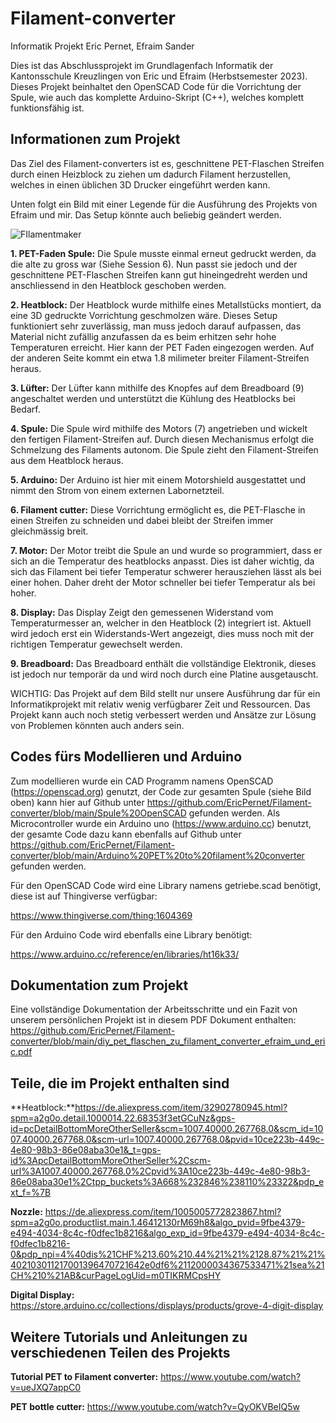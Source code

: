 # Filament-converter
Informatik Projekt Eric Pernet, Efraim Sander


Dies ist das Abschlussprojekt im Grundlagenfach Informatik der Kantonsschule Kreuzlingen von Eric und Efraim (Herbstsemester 2023). Dieses Projekt beinhaltet den OpenSCAD Code für die Vorrichtung der Spule, wie auch das komplette Arduino-Skript (C++), welches komplett funktionsfähig ist. 

## Informationen zum Projekt

Das Ziel des Filament-converters ist es, geschnittene PET-Flaschen Streifen durch einen Heizblock zu ziehen um dadurch Filament herzustellen, welches in einen üblichen 3D Drucker eingeführt werden kann. 

Unten folgt ein Bild mit einer Legende für die Ausführung des Projekts von Efraim und mir. Das Setup könnte auch beliebig geändert werden. 

![FIlamentmaker](https://github.com/EricPernet/Filament-converter/assets/142325259/c59eba51-0d83-4b5b-847e-01949284855a)

**1. PET-Faden Spule:** Die Spule musste einmal erneut gedruckt werden, da die alte zu gross war (Siehe Session 6). Nun passt sie jedoch und der geschnittene PET-Flaschen Streifen kann gut hineingedreht werden und anschliessend in den Heatblock geschoben werden.

**2. Heatblock:** Der Heatblock wurde mithilfe eines Metallstücks montiert, da eine 3D gedruckte Vorrichtung geschmolzen wäre. Dieses Setup funktioniert sehr zuverlässig, man muss jedoch darauf aufpassen, das Material nicht zufällig anzufassen da es beim erhitzen sehr hohe Temperaturen erreicht. Hier kann der PET Faden eingezogen werden. Auf der anderen Seite kommt ein etwa 1.8 milimeter breiter Filament-Streifen heraus.

**3. Lüfter:** Der Lüfter kann mithilfe des Knopfes auf dem Breadboard (9) angeschaltet werden und unterstützt die Kühlung des Heatblocks bei Bedarf.

**4. Spule:** Die Spule wird mithilfe des Motors (7) angetrieben und wickelt den fertigen Filament-Streifen auf. Durch diesen Mechanismus erfolgt die Schmelzung des Filaments autonom. Die Spule zieht den Filament-Streifen aus dem Heatblock heraus.

**5. Arduino:** Der Arduino ist hier mit einem Motorshield ausgestattet und nimmt den Strom von einem externen Labornetzteil.

**6. Filament cutter:** Diese Vorrichtung ermöglicht es, die PET-Flasche in einen Streifen zu schneiden und dabei bleibt der Streifen immer gleichmässig breit.

**7. Motor:** Der Motor treibt die Spule an und wurde so programmiert, dass er sich an die Temperatur des heatblocks anpasst. Dies ist daher wichtig, da sich das Filament bei tiefer Temperatur schwerer herausziehen lässt als bei einer hohen. Daher dreht der Motor schneller bei tiefer Temperatur als bei hoher.

**8. Display:** Das Display Zeigt den gemessenen Widerstand vom Temperaturmesser an, welcher in den Heatblock (2) integriert ist. Aktuell wird jedoch erst ein Widerstands-Wert angezeigt, dies muss noch mit der richtigen Temperatur gewechselt werden.

**9. Breadboard:** Das Breadboard enthält die vollständige Elektronik, dieses ist jedoch nur temporär da und wird noch durch eine Platine ausgetauscht.


WICHTIG: Das Projekt auf dem Bild stellt nur unsere Ausführung dar für ein Informatikprojekt mit relativ wenig verfügbarer Zeit und Ressourcen. Das Projekt kann auch noch stetig verbessert werden und Ansätze zur Lösung von Problemen könnten auch anders sein.

## Codes fürs Modellieren und Arduino 

Zum modellieren wurde ein CAD Programm namens OpenSCAD (https://openscad.org) genutzt, der Code zur gesamten Spule (siehe Bild oben) kann hier auf Github unter https://github.com/EricPernet/Filament-converter/blob/main/Spule%20OpenSCAD gefunden werden. Als Microcontroller wurde ein Arduino uno (https://www.arduino.cc) benutzt, der gesamte Code dazu kann ebenfalls auf Github unter https://github.com/EricPernet/Filament-converter/blob/main/Arduino%20PET%20to%20filament%20converter gefunden werden. 

Für den OpenSCAD Code wird eine Library namens getriebe.scad benötigt, diese ist auf Thingiverse verfügbar: 

https://www.thingiverse.com/thing:1604369

Für den Arduino Code wird ebenfalls eine Library benötigt:

https://www.arduino.cc/reference/en/libraries/ht16k33/


## Dokumentation zum Projekt

Eine vollständige Dokumentation der Arbeitsschritte und ein Fazit von unserem persönlichen Projekt ist in diesem PDF Dokument enthalten: https://github.com/EricPernet/Filament-converter/blob/main/diy_pet_flaschen_zu_filament_converter_efraim_und_eric.pdf


## Teile, die im Projekt enthalten sind

**Heatblock:**https://de.aliexpress.com/item/32902780945.html?spm=a2g0o.detail.1000014.22.68353f3etGCuNz&gps-id=pcDetailBottomMoreOtherSeller&scm=1007.40000.267768.0&scm_id=1007.40000.267768.0&scm-url=1007.40000.267768.0&pvid=10ce223b-449c-4e80-98b3-86e08aba30e1&_t=gps-id%3ApcDetailBottomMoreOtherSeller%2Cscm-url%3A1007.40000.267768.0%2Cpvid%3A10ce223b-449c-4e80-98b3-86e08aba30e1%2Ctpp_buckets%3A668%232846%238110%23322&pdp_ext_f=%7B

**Nozzle:** https://de.aliexpress.com/item/1005005772823867.html?spm=a2g0o.productlist.main.1.46412130rM69h8&algo_pvid=9fbe4379-e494-4034-8c4c-f0dfec1b8216&algo_exp_id=9fbe4379-e494-4034-8c4c-f0dfec1b8216-0&pdp_npi=4%40dis%21CHF%213.60%210.44%21%21%2128.87%21%21%402103011217001396470721642e0df6%2112000034367533471%21sea%21CH%210%21AB&curPageLogUid=m0TIKRMCpsHY

**Digital Display:** https://store.arduino.cc/collections/displays/products/grove-4-digit-display


## Weitere Tutorials und Anleitungen zu verschiedenen Teilen des Projekts

**Tutorial PET to Filament converter:** https://www.youtube.com/watch?v=ueJXQ7appC0

**PET bottle cutter:** https://www.youtube.com/watch?v=QyOKVBeIQ5w











